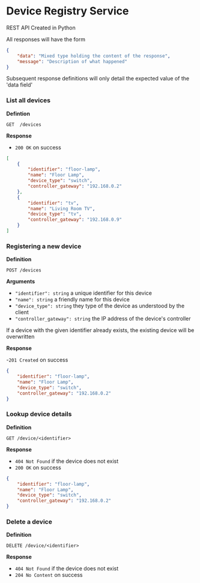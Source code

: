 # Device Registry Service 
REST API Created in Python

All responses will have the form 

```json
{
	"data": "Mixed type holding the content of the response",
	"message": "Description of what happened"
}
```

Subsequent response definitions will only detail the expected value of the 'data field' 

### List all devices 

**Defintion**

`GET  /devices`

**Response**

- `200 OK` on success

```json 
[
	{
		"identifier": "floor-lamp",
		"name": "Floor Lamp", 
		"device_type": "switch", 
		"controller_gateway": "192.168.0.2"
	},
	{
		"identifier": "tv",
		"name": "Living Room TV", 
		"device_type": "tv", 
		"controller_gateway": "192.168.0.9"
	}
]
```

### Registering a new device 

**Definition**

`POST /devices`

**Arguments**

- `"identifier": string` a unique identifier for this device
- `"name": string` a friendly name for this device 
- `"device_type": string` they type of the device as understood by the client 
- `"controller_gateway": string` the IP address of the device's controller

If a device with the given identifier already exists, the existing device will be overwritten 

**Response**

-`201 Created` on success

```json 
{
	"identifier": "floor-lamp",
	"name": "Floor Lamp", 
	"device_type": "switch", 
	"controller_gateway": "192.168.0.2"
}
```

### Lookup device details 

**Definition**

`GET /device/<identifier>`

**Response**

- `404 Not Found` if the device does not exist
- `200 OK` on success 

```json 
{
	"identifier": "floor-lamp",
	"name": "Floor Lamp", 
	"device_type": "switch", 
	"controller_gateway": "192.168.0.2"
}
```

### Delete a device

**Definition**

`DELETE /device/<identifier>`

**Response**

- `404 Not Found` if the device does not exist
- `204 No Content` on success 



